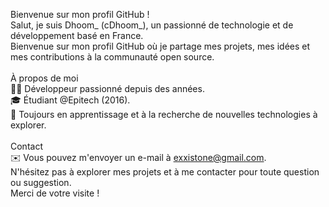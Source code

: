 Bienvenue sur mon profil GitHub !<br>
Salut, je suis Dhoom_ (cDhoom_), un passionné de technologie et de développement basé en France. <br>
Bienvenue sur mon profil GitHub où je partage mes projets, mes idées et mes contributions à la communauté open source.<br>
<br>
À propos de moi<br>
👨‍💻 Développeur passionné depuis des années.<br>
🎓 Étudiant @Epitech (2016).<br>
🌱 Toujours en apprentissage et à la recherche de nouvelles technologies à explorer.<br>
<br>
Contact<br>
✉️ Vous pouvez m'envoyer un e-mail à exxistone@gmail.com.<br>
N'hésitez pas à explorer mes projets et à me contacter pour toute question ou suggestion. <br>
Merci de votre visite !<br>
